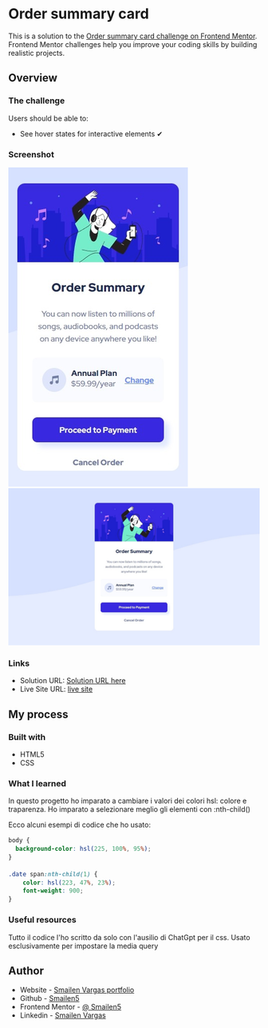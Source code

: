# Order summary card

This is a solution to the [Order summary card challenge on Frontend Mentor](https://www.frontendmentor.io/challenges/order-summary-component-QlPmajDUj). Frontend Mentor challenges help you improve your coding skills by building realistic projects.


## Overview

### The challenge

Users should be able to:

- See hover states for interactive elements ✔

### Screenshot

![smartphone](./screenshots/smartphone.jpeg)
![desktop](./screenshots/desktop.jpeg)

### Links

- Solution URL: [Solution URL here](https://github.com/Smailen5/Frontend-Mentor-Challenge/tree/main/packages/order-summary-component-main-main)
- Live Site URL: [live site](https://smailen5.github.io/Frontend-Mentor-Challenge/order-summary-component-main-main/)

## My process

### Built with

- HTML5
- CSS


### What I learned

In questo progetto ho imparato a cambiare i valori dei colori hsl: colore e traparenza. Ho imparato a selezionare meglio gli elementi con :nth-child()

Ecco alcuni esempi di codice che ho usato:

```css
body {
  background-color: hsl(225, 100%, 95%);
}

.date span:nth-child(1) {
    color: hsl(223, 47%, 23%);
    font-weight: 900;
}
```


### Useful resources

Tutto il codice l'ho scritto da solo con l'ausilio di ChatGpt per il css. Usato esclusivamente per impostare la media query

## Author

- Website - [Smailen Vargas portfolio](https://smailenvargas.com/)
- Github - [Smailen5](https://github.com/Smailen5)
- Frontend Mentor - [@ Smailen5](https://www.frontendmentor.io/profile/Smailen5)
- Linkedin - [Smailen Vargas](https://www.linkedin.com/in/smailen-vargas/)

